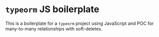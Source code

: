 # `typeorm` JS boilerplate

This is a boilerplate for a `typeorm` project using JavaScript and POC for many-to-many relationships with soft-deletes.
